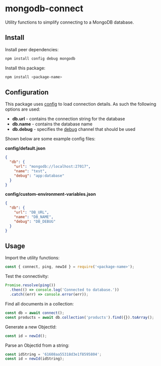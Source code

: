 # mongodb-connect
Utility functions to simplify connecting to a MongoDB database.

## Install

Install peer dependencies:

```bash
npm install config debug mongodb
```

Install this package:

```bash
npm install <package-name>
```

## Configuration

This package uses [config](https://www.npmjs.com/package/config) 
to load connection details. As such the following options are used:

* **db.url** - contains the connection string for the database
* **db.name** - contains the database name
* **db.debug** - specifies the [debug](https://www.npmjs.com/package/debug) channel that should be used

Shown below are some example config files:

**config/default.json**
```json
{
  "db": {
    "url": "mongodb://localhost:27017",
    "name": "test",
    "debug": "app:database"
  }
}
```

**config/custom-environment-variables.json**
```json
{
  "db": {
    "url": "DB_URL",
    "name": "DB_NAME",
    "debug": "DB_DEBUG"
  }
}
```

## Usage

Import the utility functions:

```js
const { connect, ping, newId } = require('<package-name>');
```

Test the connectivity:

```js
Promise.resolve(ping())
  .then(() => console.log('Connected to database.'))
  .catch((err) => console.error(err));
```

Find all documents in a collection:

```js
const db = await connect();
const products = await db.collection('products').find({}).toArray();
```

Generate a new ObjectId:

```js
const id = newId();
```

Parse an ObjectId from a string:

```js
const idString = '61608aa55318d3e1f8595804';
const id = newId(idString);
```

